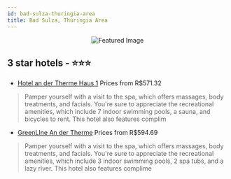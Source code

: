 ```yaml
---
id: bad-sulza-thuringia-area
title: Bad Sulza, Thuringia Area
---
```


<center><img src="https://i.travelapi.com/hotels/10000000/9870000/9867800/9867780/f9ca855b_z.jpg" alt="Featured Image" /></center>


##  3 star hotels - ⭐️⭐️⭐️

-    [Hotel an der Therme Haus 1](https://us.hurb.com/br/hotels/bad-sulza/hotel-an-der-therme-haus-1-JNP-JP252389?cmp=18055) Prices from R$571.32
   > Pamper yourself with a visit to the spa, which offers massages, body treatments, and facials. You're sure to appreciate the recreational amenities, which include 7 indoor swimming pools, a sauna, and bicycles to rent. This hotel also features complim
-    [GreenLIne An der Therme](https://us.hurb.com/br/hotels/bad-sulza/greenline-an-der-therme-JNP-JP01511X?cmp=18055) Prices from R$594.69
   > Pamper yourself with a visit to the spa, which offers massages, body treatments, and facials. You're sure to appreciate the recreational amenities, which include 3 indoor swimming pools, 2 spa tubs, and a lazy river. This hotel also features complime
